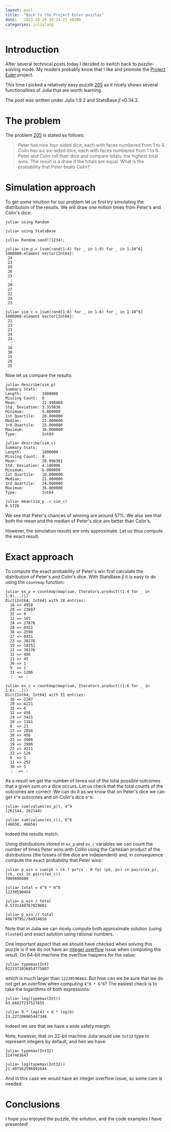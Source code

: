 ```yaml
---
layout: post
title:  "Back to the Project Euler puzzles"
date:   2023-10-20 10:14:21 +0200
categories: julialang
---
```


# Introduction

After several technical posts today I decided to switch back to puzzle-solving mode.
My readers probably know that I like and promote the [Project Euler][pe] project.

This time I picked a relatively easy puzzle [205][p205] as it nicely shows several
functionalities of Julia that are worth learning.

The post was written under Julia 1.9.2 and StatsBase.jl v0.34.2.

# The problem

The problem [205][p205] is stated as follows:

> Peter has nine four-sided dice, each with faces numbered from 1 to 4.
> Colin has six six-sided dice, each with faces numbered from 1 to 6.
> Peter and Colin roll their dice and compare totals: the highest total wins.
> The result is a draw if the totals are equal.
> What is the probability that Peter beats Colin?

# Simulation approach

To get some intuition for our problem let us first try simulating the distribution of the results.
We will draw one million times from Peter's and Colin's dice:

```
julia> using Random

julia> using StatsBase

julia> Random.seed!(1234);

julia> sim_p = [sum(rand(1:4) for _ in 1:9) for _ in 1:10^6]
1000000-element Vector{Int64}:
 24
 23
 20
 26
 23
  ⋮
 20
 27
 22
 24
 23

julia> sim_c = [sum(rand(1:6) for _ in 1:6) for _ in 1:10^6]
1000000-element Vector{Int64}:
 21
 23
 23
 24
 24
  ⋮
 16
 30
 15
 20
 25
```

Now let us compare the results:

```
julia> describe(sim_p)
Summary Stats:
Length:         1000000
Missing Count:  0
Mean:           22.498804
Std. Deviation: 3.355036
Minimum:        9.000000
1st Quartile:   20.000000
Median:         22.000000
3rd Quartile:   25.000000
Maximum:        36.000000
Type:           Int64

julia> describe(sim_c)
Summary Stats:
Length:         1000000
Missing Count:  0
Mean:           20.996381
Std. Deviation: 4.186906
Minimum:        6.000000
1st Quartile:   18.000000
Median:         21.000000
3rd Quartile:   24.000000
Maximum:        36.000000
Type:           Int64

julia> mean(sim_p .> sim_c)
0.5728
```

We see that Peter's chances of winning are around 57%.
We also see that both the mean and the median of Peter's dice are better than Colin's.

However, the simulation results are only approximate. Let us thus compute the exact result.

# Exact approach

To compute the exact probability of Peter's win first calculate the distribution of
Peter's and Colin's dice. With StatsBase.jl it is easy to do using the `countmap` function:

```
julia> ex_p = countmap(map(sum, Iterators.product((1:4 for _ in 1:9)...)))
Dict{Int64, Int64} with 28 entries:
  16 => 4950
  20 => 23607
  35 => 9
  12 => 165
  24 => 27876
  28 => 8451
  30 => 2598
  17 => 8451
  23 => 30276
  19 => 18351
  22 => 30276
  32 => 486
  11 => 45
  36 => 1
  9  => 1
  31 => 1206
  ⋮  => ⋮

julia> ex_c = countmap(map(sum, Iterators.product((1:6 for _ in 1:6)...)))
Dict{Int64, Int64} with 31 entries:
  16 => 2247
  20 => 4221
  35 => 6
  12 => 456
  24 => 3431
  28 => 1161
  8  => 21
  17 => 2856
  30 => 456
  23 => 3906
  19 => 3906
  22 => 4221
  32 => 126
  6  => 1
  11 => 252
  36 => 1
  ⋮  => ⋮
```

As a result we get the number of times out of the total possible outcomes that a given sum on a dice occurs.
Let us check that the total counts of the outcomes are correct. We can do it as we know that on Peter's dice
we can get `4^9` outcomes and on Colin's dice `6^6`:

```
julia> sum(values(ex_p)), 4^9
(262144, 262144)

julia> sum(values(ex_c)), 6^6
(46656, 46656)
```

Indeed the results match.

Using distributions stored in `ex_p` and `ex_c` variables we can count the number of times Peter wins with Collin
using the Cartesian product of the distributions (the tosses of the dice are independent) and, in consequence compute the
exact probability that Peter wins:

```
julia> p_win = sum(pk > ck ? pv*cv : 0 for (pk, pv) in pairs(ex_p), (ck, cv) in pairs(ex_c))
7009890480

julia> total = 4^9 * 6^6
12230590464

julia> p_win / total
0.5731440767829801

julia> p_win // total
48679795//84934656
```

Note that in Julia we can nicely compute both approximate solution (using `Float64`) and exact solution using rational numbers.

One important aspect that we should have checked when solving this puzzle is if we do not have an [integer overflow][of] issue when
computing the result. On 64-bit machine the overflow happens for the value:

```
julia> typemax(Int)
9223372036854775807
```

which is much larger than `12230590464`. But how can we be sure that we do not get an overflow when computing `4^9 * 6^6`?
The easiest check is to take the logarithms of both expressions:

```
julia> log(typemax(Int))
43.66827237527655

julia> 9 * log(4) + 6 * log(6)
23.227206065447348
```

Indeed we see that we have a wide safety margin.

Note, however, that on 32-bit machine Julia would use `Int32` type to represent integers by default, and hen we have:

```
julia> typemax(Int32)
2147483647

julia> log(typemax(Int32))
21.487562596892644
```

And in this case we would have an integer overflow issue, so some care is needed.

# Conclusions

I hope you enjoyed the puzzle, the solution, and the code examples I have presented!

[pe]: https://projecteuler.net/
[p205]: https://projecteuler.net/problem=205
[of]: https://docs.julialang.org/en/v1/manual/integers-and-floating-point-numbers/#Overflow-behavior
